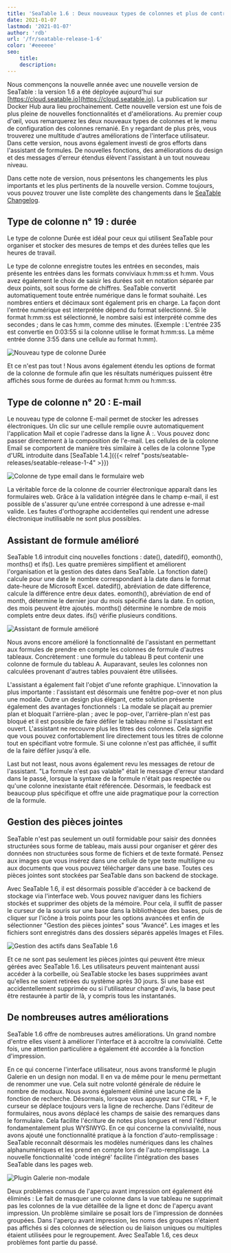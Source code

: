 ```yaml
---
title: 'SeaTable 1.6 : Deux nouveaux types de colonnes et plus de contrôle sur les formules et les pièces jointes - SeaTable'
date: 2021-01-07
lastmod: '2021-01-07'
author: 'rdb'
url: '/fr/seatable-release-1-6'
color: '#eeeeee'
seo:
    title:
    description:
---
```


Nous commençons la nouvelle année avec une nouvelle version de SeaTable : la version 1.6 a été déployée aujourd'hui sur [https://cloud.seatable.io](https://cloud.seatable.io). La publication sur Docker Hub aura lieu prochainement. Cette nouvelle version est une fois de plus pleine de nouvelles fonctionnalités et d'améliorations. Au premier coup d'œil, vous remarquerez les deux nouveaux types de colonnes et le menu de configuration des colonnes remanié. En y regardant de plus près, vous trouverez une multitude d'autres améliorations de l'interface utilisateur. Dans cette version, nous avons également investi de gros efforts dans l'assistant de formules. De nouvelles fonctions, des améliorations du design et des messages d'erreur étendus élèvent l'assistant à un tout nouveau niveau.

Dans cette note de version, nous présentons les changements les plus importants et les plus pertinents de la nouvelle version. Comme toujours, vous pouvez trouver une liste complète des changements dans le [SeaTable Changelog](https://seatable.io/docs/changelog/version-1-6/?lang=auto).

## Type de colonne n° 19 : durée

Le type de colonne Durée est idéal pour ceux qui utilisent SeaTable pour organiser et stocker des mesures de temps et des durées telles que les heures de travail.

Le type de colonne enregistre toutes les entrées en secondes, mais présente les entrées dans les formats conviviaux h:mm:ss et h:mm. Vous avez également le choix de saisir les durées soit en notation séparée par deux points, soit sous forme de chiffres. SeaTable convertit automatiquement toute entrée numérique dans le format souhaité. Les nombres entiers et décimaux sont également pris en charge. La façon dont l'entrée numérique est interprétée dépend du format sélectionné. Si le format h:mm:ss est sélectionné, le nombre saisi est interprété comme des secondes ; dans le cas h:mm, comme des minutes. (Exemple : L'entrée 235 est convertie en 0:03:55 si la colonne utilise le format h:mm:ss. La même entrée donne 3:55 dans une cellule au format h:mm).

![Nouveau type de colonne Durée](Column_Type_Duration.jpg)

Et ce n'est pas tout ! Nous avons également étendu les options de format de la colonne de formule afin que les résultats numériques puissent être affichés sous forme de durées au format h:mm ou h:mm:ss.

## Type de colonne n° 20 : E-mail

Le nouveau type de colonne E-mail permet de stocker les adresses électroniques. Un clic sur une cellule remplie ouvre automatiquement l'application Mail et copie l'adresse dans la ligne À :. Vous pouvez donc passer directement à la composition de l'e-mail. Les cellules de la colonne Email se comportent de manière très similaire à celles de la colonne Type d'URL introduite dans [SeaTable 1.4.]({{< relref "posts/seatable-releases/seatable-release-1-4" >}})

![Colonne de type email dans le formulaire web](Column_Type_Email_Form.jpg)

La véritable force de la colonne de courrier électronique apparaît dans les formulaires web. Grâce à la validation intégrée dans le champ e-mail, il est possible de s'assurer qu'une entrée correspond à une adresse e-mail valide. Les fautes d'orthographe accidentelles qui rendent une adresse électronique inutilisable ne sont plus possibles.

## Assistant de formule amélioré

SeaTable 1.6 introduit cinq nouvelles fonctions : date(), datedif(), eomonth(), months() et ifs(). Les quatre premières simplifient et améliorent l'organisation et la gestion des dates dans SeaTable. La fonction date() calcule pour une date le nombre correspondant à la date dans le format date-heure de Microsoft Excel. datedif(), abréviation de date difference, calcule la différence entre deux dates. eomonth(), abréviation de end of month, détermine le dernier jour du mois spécifié dans la date. En option, des mois peuvent être ajoutés. months() détermine le nombre de mois complets entre deux dates. ifs() vérifie plusieurs conditions.

![Assistant de formule amélioré](Improved_Formula_Wizard.jpg)

Nous avons encore amélioré la fonctionnalité de l'assistant en permettant aux formules de prendre en compte les colonnes de formule d'autres tableaux. Concrètement : une formule du tableau B peut contenir une colonne de formule du tableau A. Auparavant, seules les colonnes non calculées provenant d'autres tables pouvaient être utilisées.

L'assistant a également fait l'objet d'une refonte graphique. L'innovation la plus importante : l'assistant est désormais une fenêtre pop-over et non plus une modale. Outre un design plus élégant, cette solution présente également des avantages fonctionnels : La modale se plaçait au premier plan et bloquait l'arrière-plan ; avec le pop-over, l'arrière-plan n'est pas bloqué et il est possible de faire défiler le tableau même si l'assistant est ouvert. L'assistant ne recouvre plus les titres des colonnes. Cela signifie que vous pouvez confortablement lire directement tous les titres de colonne tout en spécifiant votre formule. Si une colonne n'est pas affichée, il suffit de la faire défiler jusqu'à elle.

Last but not least, nous avons également revu les messages de retour de l'assistant. "La formule n'est pas valable" était le message d'erreur standard dans le passé, lorsque la syntaxe de la formule n'était pas respectée ou qu'une colonne inexistante était référencée. Désormais, le feedback est beaucoup plus spécifique et offre une aide pragmatique pour la correction de la formule.

## Gestion des pièces jointes

SeaTable n'est pas seulement un outil formidable pour saisir des données structurées sous forme de tableau, mais aussi pour organiser et gérer des données non structurées sous forme de fichiers et de texte formaté. Pensez aux images que vous insérez dans une cellule de type texte multiligne ou aux documents que vous pouvez télécharger dans une base. Toutes ces pièces jointes sont stockées par SeaTable dans son backend de stockage.

Avec SeaTable 1.6, il est désormais possible d'accéder à ce backend de stockage via l'interface web. Vous pouvez naviguer dans les fichiers stockés et supprimer des objets de la mémoire. Pour cela, il suffit de passer le curseur de la souris sur une base dans la bibliothèque des bases, puis de cliquer sur l'icône à trois points pour les options avancées et enfin de sélectionner "Gestion des pièces jointes" sous "Avancé". Les images et les fichiers sont enregistrés dans des dossiers séparés appelés Images et Files.

![Gestion des actifs dans SeaTable 1.6](Asset_Management.jpg)

Et ce ne sont pas seulement les pièces jointes qui peuvent être mieux gérées avec SeaTable 1.6. Les utilisateurs peuvent maintenant aussi accéder à la corbeille, où SeaTable stocke les bases supprimées avant qu'elles ne soient retirées du système après 30 jours. Si une base est accidentellement supprimée ou si l'utilisateur change d'avis, la base peut être restaurée à partir de là, y compris tous les instantanés.

## De nombreuses autres améliorations

SeaTable 1.6 offre de nombreuses autres améliorations. Un grand nombre d'entre elles visent à améliorer l'interface et à accroître la convivialité. Cette fois, une attention particulière a également été accordée à la fonction d'impression.

En ce qui concerne l'interface utilisateur, nous avons transformé le plugin Galerie en un design non modal. Il en va de même pour le menu permettant de renommer une vue. Cela suit notre volonté générale de réduire le nombre de modaux. Nous avons également éliminé une lacune de la fonction de recherche. Désormais, lorsque vous appuyez sur CTRL + F, le curseur se déplace toujours vers la ligne de recherche. Dans l'éditeur de formulaires, nous avons déplacé les champs de saisie des remarques dans le formulaire. Cela facilite l'écriture de notes plus longues et rend l'éditeur fondamentalement plus WYSIWYG. En ce qui concerne la convivialité, nous avons ajouté une fonctionnalité pratique à la fonction d'auto-remplissage : SeaTable reconnaît désormais les modèles numériques dans les chaînes alphanumériques et les prend en compte lors de l'auto-remplissage. La nouvelle fonctionnalité 'code intégré' facilite l'intégration des bases SeaTable dans les pages web.

![Plugin Galerie non-modale](Non-modal_Gallery.jpg)

Deux problèmes connus de l'aperçu avant impression ont également été éliminés : Le fait de masquer une colonne dans la vue tableau ne supprimait pas les colonnes de la vue détaillée de la ligne et donc de l'aperçu avant impression. Un problème similaire se posait lors de l'impression de données groupées. Dans l'aperçu avant impression, les noms des groupes n'étaient pas affichés si des colonnes de sélection ou de liaison uniques ou multiples étaient utilisées pour le regroupement. Avec SeaTable 1.6, ces deux problèmes font partie du passé.
